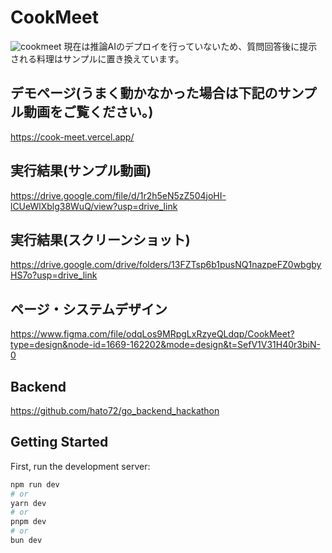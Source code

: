 # CookMeet
![cookmeet](https://github.com/hato72/CookMeet/assets/139688965/f9638a58-3cf7-4b10-a659-2f53a4dee5fb)
現在は推論AIのデプロイを行っていないため、質問回答後に提示される料理はサンプルに置き換えています。

## デモページ(うまく動かなかった場合は下記のサンプル動画をご覧ください。)
https://cook-meet.vercel.app/

## 実行結果(サンプル動画)
https://drive.google.com/file/d/1r2h5eN5zZ504joHI-lCUeWlXblg38WuQ/view?usp=drive_link

## 実行結果(スクリーンショット)
https://drive.google.com/drive/folders/13FZTsp6b1pusNQ1nazpeFZ0wbgbyHS7o?usp=drive_link

## ページ・システムデザイン
https://www.figma.com/file/odqLos9MRpgLxRzyeQLdqp/CookMeet?type=design&node-id=1669-162202&mode=design&t=SefV1V31H40r3biN-0

<!--https://www.canva.com/design/DAGDn8CWwbs/gXv1wxaqmERPnnyMMvZp3Q/edit -->

## Backend
https://github.com/hato72/go_backend_hackathon

## Getting Started

First, run the development server:

```bash
npm run dev
# or
yarn dev
# or
pnpm dev
# or
bun dev
```

